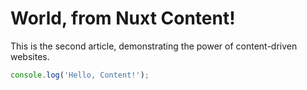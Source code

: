 # World, from Nuxt Content!

This is the second article, demonstrating the power of content-driven websites.

```javascript
console.log('Hello, Content!');
```